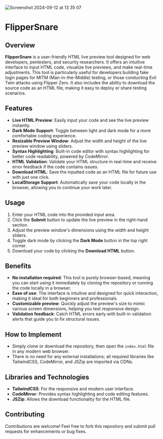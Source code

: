 
![Screenshot 2024-09-12 at 13 35 07](https://github.com/user-attachments/assets/4448a7ff-ec49-46fa-ba39-2b7f0268e35d)

# FlipperSnare

## Overview

**FlipperSnare** is a user-friendly HTML live preview tool designed for web developers, pentesters, and security researchers. It offers an intuitive interface to input HTML code, visualize live previews, and make real-time adjustments. This tool is particularly useful for developers building fake login pages for MITM (Man-in-the-Middle) testing, or those conducting Evil Twin attacks using Flipper Zero. It also includes the ability to download the source code as an HTML file, making it easy to deploy or share testing scenarios.

## Features

- **Live HTML Preview**: Easily input your code and see the live preview instantly.
- **Dark Mode Support**: Toggle between light and dark mode for a more comfortable coding experience.
- **Resizable Preview Window**: Adjust the width and height of the live preview window using sliders.
- **Syntax Highlighting**: Built-in code editor with syntax highlighting for better code readability, powered by CodeMirror.
- **HTML Validation**: Validate your HTML structure in real-time and receive error feedback if the code contains issues.
- **Download HTML**: Save the inputted code as an HTML file for future use with just one click.
- **LocalStorage Support**: Automatically save your code locally in the browser, allowing you to continue your work later.

## Usage

1. Enter your HTML code into the provided input area.
2. Click the **Submit** button to update the live preview in the right-hand section.
3. Adjust the preview window's dimensions using the width and height sliders.
4. Toggle dark mode by clicking the **Dark Mode** button in the top right corner.
5. Download your code by clicking the **Download HTML** button.

## Benefits

- **No installation required**: This tool is purely browser-based, meaning you can start using it immediately by cloning the repository or running the code locally in a browser.
- **Ease of use**: The interface is intuitive and designed for quick interaction, making it ideal for both beginners and professionals.
- **Customizable preview**: Quickly adjust the preview's size to mimic various screen dimensions, helping you test responsive design.
- **Validation feedback**: Catch HTML errors early with built-in validation alerts that guide you to fix structural issues.

## How to Implement

- Simply clone or download the repository, then open the `index.html` file in any modern web browser.
- There is no need for any external installations; all required libraries like TailwindCSS, CodeMirror, and JSZip are imported via CDNs.

## Libraries and Technologies

- **TailwindCSS**: For the responsive and modern user interface.
- **CodeMirror**: Provides syntax highlighting and code editing features.
- **JSZip**: Allows the download functionality for the HTML file.

## Contributing

Contributions are welcome! Feel free to fork this repository and submit pull requests for enhancements or bug fixes.

